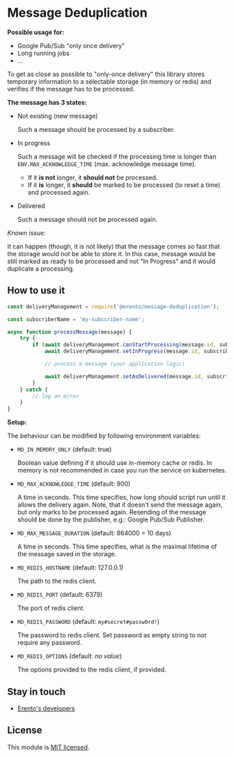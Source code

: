 # Message Deduplication

**Possible usage for:**
- Google Pub/Sub "only once delivery"
- Long running jobs
- ...

To get as close as possible to "only-once delivery" this library stores temporary information to a selectable storage (in memory or redis) and verifies if the message has to be processed.

**The message has 3 states:**
- Not existing (new message)

    Such a message should be processed by a subscriber.

- In progress

    Such a message will be checked if the processing time is longer than `ENV.MAX_ACKNOWLEDGE_TIME` (max. acknowledge message time).
    - If it **is not** longer, it **should not** be processed.
    - If it **is** longer, it **should** be marked to be processed (to reset a time) and processed again.

- Delivered

    Such a message should not be processed again.

*Known issue:*

It can happen (though, it is not likely) that the message comes so fast that the storage would not be able to store it.
In this case, message would be still marked as ready to be processed and not "In Progress" and it would duplicate a processing.

## How to use it

```js
const deliveryManagement = require('@erento/message-deduplication');

const subscriberName = 'my-subscriber-name';

async function processMessage(message) {
    try {
        if (await deliveryManagement.canStartProcessing(message.id, subscriberName)) {
            await deliveryManagement.setInProgress(message.id, subscriberName);

            // process a message (your application logic)

            await deliveryManagement.setAsDelivered(message.id, subscriberName);
        }
    } catch {
        // log an error
    }
}
```

**Setup:**

The behaviour can be modified by following environment variables:

- `MD_IN_MEMORY_ONLY` (default: true)

    Boolean value defining if it should use in-memory cache or redis. In memory is not recommended in case you run the service on kubernetes.

- `MD_MAX_ACKNOWLEDGE_TIME` (default: 900)

    A time in seconds. This time specifies, how long should script run until it allows the delivery again. Note, that it doesn't send the message again, but only marks to be processed again. Resending of the message should be done by the publisher, e.g.: Google Pub/Sub Publisher.

- `MD_MAX_MESSAGE_DURATION` (default: 864000 = 10 days)

    A time in seconds. This time specifies, what is the maximal lifetime of the message saved in the storage.

- `MD_REDIS_HOSTNAME` (default: 127.0.0.1)

    The path to the redis client.

- `MD_REDIS_PORT` (default: 6379)

    The port of redis client.

- `MD_REDIS_PASSWORD` (default: `my#secret#passw0rd!`)

    The password to redis client. Set password as empty string to not require any password. 

- `MD_REDIS_OPTIONS` (default: _no value_)

    The options provided to the redis client, if provided.

## Stay in touch

* [Erento's developers](mailto:developers@erento.com) 

## License

This module is [MIT licensed](LICENSE.md).

